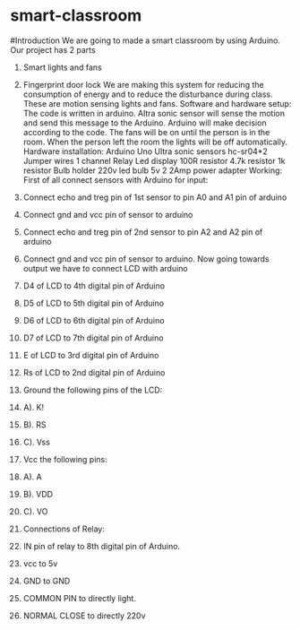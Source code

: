 # smart-classroom
#Introduction 
We are going to made a smart classroom by using Arduino. Our project has 2 parts 
1. Smart lights and fans
2. Fingerprint door lock
We are making this system for reducing the consumption of energy and to reduce the disturbance during class. These are motion sensing lights and fans.
Software and hardware setup: 
The code is written in arduino. Altra sonic sensor will sense the motion and send this message to the Arduino. Arduino will make decision according to the code. The fans will be on until the person is in the room. When the person left the room the lights will be off automatically.
Hardware installation: 
Arduino  Uno
Ultra sonic sensors hc-sr04*2
Jumper wires
1 channel Relay 
Led display 
100R resistor
4.7k resistor
1k resistor
Bulb holder
220v led bulb
5v 2 2Amp power adapter
Working:
First of all connect sensors with Arduino for input:

1. Connect echo and treg pin of 1st sensor to pin A0 and A1 pin of arduino
2. Connect gnd and vcc pin of sensor to arduino
3. Connect echo and treg pin of 2nd sensor to pin A2 and A2 pin of arduino
4. Connect gnd and vcc pin of sensor to arduino. Now going towards output we have to connect LCD with arduino
5. D4 of LCD to 4th digital pin of Arduino
6. D5 of LCD to 5th digital pin of Arduino
7. D6 of LCD to 6th digital pin of Arduino
8. D7 of LCD to 7th digital pin of Arduino
9. E of LCD to 3rd digital pin of Arduino
10. Rs of LCD to 2nd digital pin of Arduino
11. Ground the following pins of the LCD:
12. A). K!
13. B). RS
14. C). Vss
15. Vcc the following pins:
16. A). A
17. B). VDD
18. C). VO
19. Connections of Relay:
20. IN pin of relay to 8th digital pin of Arduino.
21. vcc to 5v
22. GND to GND
23. COMMON PIN to directly light.
24. NORMAL CLOSE to directly 220v



